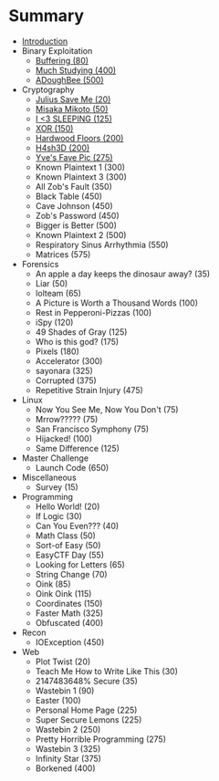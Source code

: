 # Summary

* [Introduction](README.md)
* Binary Exploitation
   * [Buffering (80)](buffering_80.md)
   * [Much Studying (400)](much_studying_400.md)
   * [ADoughBee (500)](adoughbee_500.md)
* Cryptography
   * [Julius Save Me (20)](julius_save_me_20.md)
   * [Misaka Mikoto (50)](misaka_mikoto_50.md)
   * [I <3 SLEEPING (125)](i_3_sleeping_125.md)
   * [XOR (150)](xor_150.md)
   * [Hardwood Floors (200)](hardwood_floors_200.md)
   * [H4sh3D (200)](h4sh3d_200.md)
   * [Yve's Fave Pic (275)](yves_fave_pic_275.md)
   * Known Plaintext 1 (300)
   * Known Plaintext 3 (300)
   * All Zob's Fault (350)
   * Black Table (450)
   * Cave Johnson (450)
   * Zob's Password (450)
   * Bigger is Better (500)
   * Known Plaintext 2 (500)
   * Respiratory Sinus Arrhythmia (550)
   * Matrices (575)
* Forensics
   * An apple a day keeps the dinosaur away? (35)
   * Liar (50)
   * lolteam (65)
   * A Picture is Worth a Thousand Words (100)
   * Rest in Pepperoni-Pizzas (100)
   * iSpy (120)
   * 49 Shades of Gray (125)
   * Who is this god? (175)
   * Pixels (180)
   * Accelerator (300)
   * sayonara (325)
   * Corrupted (375)
   * Repetitive Strain Injury (475)
* Linux
   * Now You See Me, Now You Don't (75)
   * Mrrow????? (75)
   * San Francisco Symphony (75)
   * Hijacked! (100)
   * Same Difference (125)
* Master Challenge
   * Launch Code (650)
* Miscellaneous
   * Survey (15)
* Programming
   * Hello World! (20)
   * If Logic (30)
   * Can You Even??? (40)
   * Math Class (50)
   * Sort-of Easy (50)
   * EasyCTF Day (55)
   * Looking for Letters (65)
   * String Change (70)
   * Oink (85)
   * Oink Oink (115)
   * Coordinates (150)
   * Faster Math (325)
   * Obfuscated (400)
* Recon
   * IOException (450)
* Web
   * Plot Twist (20)
   * Teach Me How to Write Like This (30)
   * 2147483648% Secure (35)
   * Wastebin 1 (90)
   * Easter (100)
   * Personal Home Page (225)
   * Super Secure Lemons (225)
   * Wastebin 2 (250)
   * Pretty Horrible Programming (275)
   * Wastebin 3 (325)
   * Infinity Star (375)
   * Borkened (400)


